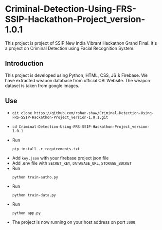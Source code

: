 # Criminal-Detection-Using-FRS-SSIP-Hackathon-Project_version-1.0.1
This project is project of SSIP New India Vibrant Hackathon Grand Final. It's a project on Criminal Detection using Facial Recognition System.

## Introduction
This project is developed using Python, HTML, CSS, JS & Firebase. We have extracted weapon database from official CBI Website. The weapon dataset is taken from google images.

## Use
- ```
  git clone https://github.com/rohan-shaw/Criminal-Detection-Using-FRS-SSIP-Hackathon-Project_version-1.0.1.git
  ```
- ```
  cd Criminal-Detection-Using-FRS-SSIP-Hackathon-Project_version-1.0.1
  ```
- Run
  ```
  pip install -r requirements.txt
  ```
- Add `key.json` with your firebase project json file
- Add .env file with `SECRET_KEY`, `DATABASE_URL`, `STORAGE_BUCKET`
- Run
  ```
  python train-autho.py
  ```
- Run
  ```
  python train-data.py
  ```
- Run
  ```
  python app.py
  ```
- The project is now running on your host address on port `3000`

